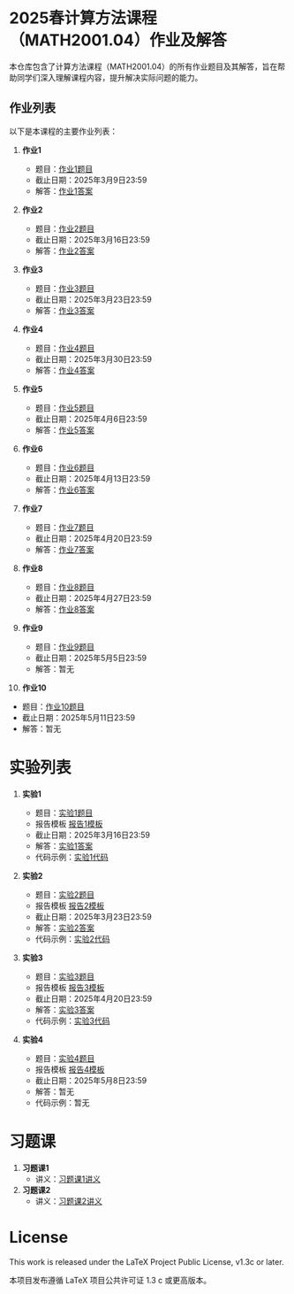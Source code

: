 # 2025春计算方法课程（MATH2001.04）作业及解答

本仓库包含了计算方法课程（MATH2001.04）的所有作业题目及其解答，旨在帮助同学们深入理解课程内容，提升解决实际问题的能力。

## 作业列表

以下是本课程的主要作业列表：

1. **作业1**
   - 题目：[作业1题目](./out/01.pdf)
   - 截止日期：2025年3月9日23:59
   - 解答：[作业1答案](./out/01.pdf)

2. **作业2**
   - 题目：[作业2题目](./out/02.pdf)
   - 截止日期：2025年3月16日23:59
   - 解答：[作业2答案](./out/02.pdf)

3. **作业3**
   - 题目：[作业3题目](./out/03.pdf)
   - 截止日期：2025年3月23日23:59
   - 解答：[作业3答案](./out/03.pdf)

4. **作业4**
   - 题目：[作业4题目](./out/04.pdf)
   - 截止日期：2025年3月30日23:59
   - 解答：[作业4答案](./out/04.pdf)
   
5. **作业5**
   - 题目：[作业5题目](./out/05.pdf)
   - 截止日期：2025年4月6日23:59
   - 解答：[作业5答案](./out/05.pdf)
   
6. **作业6**
   - 题目：[作业6题目](./out/06.pdf)
   - 截止日期：2025年4月13日23:59
   - 解答：[作业6答案](./out/06.pdf)
   
7. **作业7**
   - 题目：[作业7题目](./out/07.pdf)
   - 截止日期：2025年4月20日23:59
   - 解答：[作业7答案](./out/07.pdf)
   
8. **作业8**
   - 题目：[作业8题目](./out/08.pdf)
   - 截止日期：2025年4月27日23:59
   - 解答：[作业8答案](./out/08.pdf)
   
9. **作业9**
   - 题目：[作业9题目](./out/09.pdf)
   - 截止日期：2025年5月5日23:59
   - 解答：暂无
   
10. **作业10**
   - 题目：[作业10题目](./out/10.pdf)
   - 截止日期：2025年5月11日23:59
   - 解答：暂无

# 实验列表

1. **实验1**
   - 题目：[实验1题目](./out/lab01.pdf)
   - 报告模板 [报告1模板](./lab01.tex)
   - 截止日期：2025年3月16日23:59
   - 解答：[实验1答案](./out/lab01.pdf)
   - 代码示例：[实验1代码](./lab01.c)

2. **实验2**
   - 题目：[实验2题目](./out/lab02.pdf)
   - 报告模板 [报告2模板](./lab02.tex)
   - 截止日期：2025年3月23日23:59
   - 解答：[实验2答案](./out/lab02.pdf)
   - 代码示例：[实验2代码](./lab02.c)
   
3. **实验3**
   - 题目：[实验3题目](./out/lab03.pdf)
   - 报告模板 [报告3模板](./lab03.tex)
   - 截止日期：2025年4月20日23:59
   - 解答：[实验3答案](./out/lab03.pdf)
   - 代码示例：[实验3代码](./lab03.c)
   
4. **实验4**
   - 题目：[实验4题目](./out/lab04.pdf)
   - 报告模板 [报告4模板](./lab04.tex)
   - 截止日期：2025年5月8日23:59
   - 解答：暂无
   - 代码示例：暂无

# 习题课

1. **习题课1**
   - 讲义：[习题课1讲义](./out/t1.pdf)
2. **习题课2**
   - 讲义：[习题课2讲义](./out/t2.pdf)

# License

This work is released under the LaTeX Project Public License, v1.3c or later. 

本项目发布遵循 LaTeX 项目公共许可证 1.3 c 或更高版本。